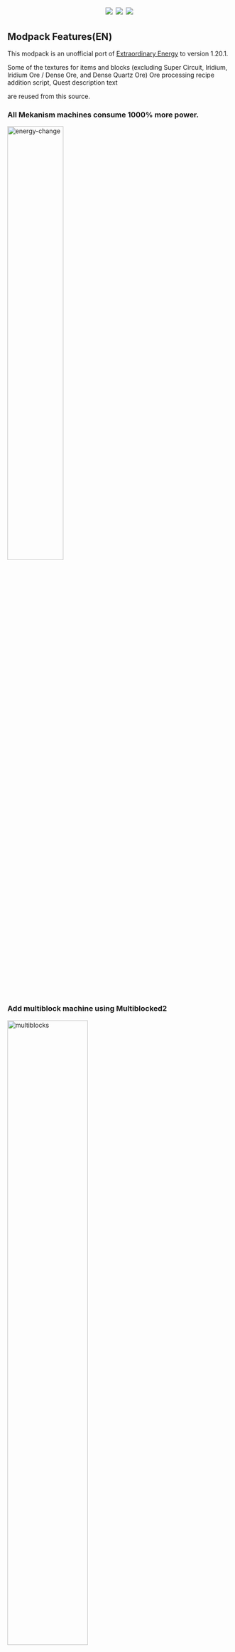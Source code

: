 <h1 align="center">
  <img src=https://raw.githubusercontent.com/sponeru/1000x-mekanism-1.20/refs/heads/main/overrides/config/fancymenu/assets/modpack_title.png?raw=true></img>
  <a href=https://www.curseforge.com/minecraft/modpacks/extraordinary-energy-modern><img src=https://cf.way2muchnoise.eu/1280775.svg?badge_style=for_the_badge></img></a>
  <a href=https://www.curseforge.com/minecraft/modpacks/extraordinary-energy-modern><img src=https://cf.way2muchnoise.eu/versions/For%20MC_1280775_all.svg?badge_style=for_the_badge></img></a>
</h1>

## Modpack Features(EN)

This modpack is an unofficial port of [Extraordinary Energy](https://github.com/Valine3gDev/1000x-mekanism) to version 1.20.1.

Some of the textures for items and blocks (excluding Super Circuit, Iridium, Iridium Ore / Dense Ore, and Dense Quartz Ore) 
Ore processing recipe addition script, Quest description text 

are reused from this source.

### All Mekanism machines consume 1000% more power.
<img src="https://github.com/user-attachments/assets/05dc2293-12fa-4d7b-9710-2f07a327e03e" width=50% alt="energy-change"></img>
### Add multiblock machine using Multiblocked2
<img src="https://github.com/user-attachments/assets/087d8acf-3339-4b4a-b7a1-877be1bf8a65" width=60% alt="multiblocks"></img>
### 100% more ore generated
<img src="https://github.com/user-attachments/assets/47c672b7-8967-40b9-840f-70df78c2f247" width=60% alt="ore"></img>
### Up to 192,000% more ore processing
<img src="https://github.com/user-attachments/assets/928d84a6-cadb-46af-9ae8-8c3f1b3df904" width=60% alt="baika"></img>

## Modpack Features(JP)

このModpackは [桁違いな電力](https://github.com/Valine3gDev/1000x-mekanism)を1.20.1に非公式にポートしたものです

一部のアイテム・ブロック(Super Circuit、イリジウム、イリジウム鉱石・高密度鉱石、高密度クオーツ鉱石以外)のテクスチャー
鉱石処理系のレシピ追加スクリプト、クエストの説明文

についてはこちらから流用しています

### Mekanismの機械全てが1000倍の消費電力
<img src="https://github.com/user-attachments/assets/05dc2293-12fa-4d7b-9710-2f07a327e03e" width=50% alt="energy-change"></img>
### Multiblocked2によるマルチブロック機械の追加
<img src="https://github.com/user-attachments/assets/087d8acf-3339-4b4a-b7a1-877be1bf8a65" width=60% alt="multiblocks"></img>
### 通常の100倍以上生成される鉱石
<img src="https://github.com/user-attachments/assets/47c672b7-8967-40b9-840f-70df78c2f247" width=60% alt="ore"></img>
### 最大192000倍の鉱石処理レシピ
<img src="https://github.com/user-attachments/assets/928d84a6-cadb-46af-9ae8-8c3f1b3df904" width=60% alt="baika"></img>
## マルチプレイ
[こちら](https://github.com/sponeru/1000x-mekanism-1.20/wiki/%E3%83%9E%E3%83%AB%E3%83%81%E3%83%97%E3%83%AC%E3%82%A4%E3%81%AE%E3%82%84%E3%82%8A%E6%96%B9)にやり方が書いてあります





